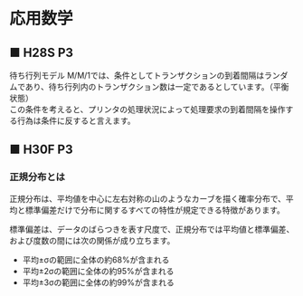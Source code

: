 # 応用数学
## ■ H28S P3
待ち行列モデル M/M/1では、条件としてトランザクションの到着間隔はランダムであり、待ち行列内のトランザクション数は一定であるとしています。（平衡状態）  
この条件を考えると、プリンタの処理状況によって処理要求の到着間隔を操作する行為は条件に反すると言えます。

## ■ H30F P3
### 正規分布とは
正規分布は、平均値を中心に左右対称の山のようなカーブを描く確率分布で、平均と標準偏差だけで分布に関するすべての特性が規定できる特徴があります。  
  
標準偏差は、データのばらつきを表す尺度で、正規分布では平均値と標準偏差、および度数の間には次の関係が成り立ちます。
- 平均±σの範囲に全体の約68%が含まれる
- 平均±2σの範囲に全体の約95%が含まれる
- 平均±3σの範囲に全体の約99%が含まれる
